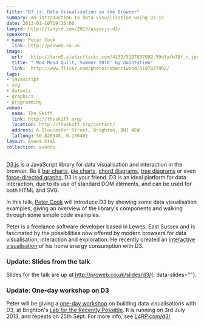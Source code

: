 ```yaml
---
title: "D3.js: Data Visualisation in the Browser"
summary: An introduction to data visualisation using D3.js
date: 2013-01-10T19:15:00
lanyrd: http://lanyrd.com/2013/asyncjs-d3/
speakers:
- name: Peter Cook
  link: http://prcweb.co.uk
image:
  url:   http://farm5.staticflickr.com/4132/5197837992_59dfafb78f_n.jpg
  title: "'Mod Mood Quilt, Summer 2010' by daintytime"
  link:  http://www.flickr.com/photos/sherriwood/5197837992/
tags:
- javascript
- svg
- dataviz
- graphics
- programming
venue:
  name: The Skiff
  link: http://theskiff.org/
  location: http://theskiff.org/contact/
  address: 6 Gloucester Street, Brighton, BN1 4EW
  latlong: 50.826945,-0.136401
layout: event.html
collection: events
---
```


[D3.js][d3.js] is a JavaScript library for data visualisation and interaction in the browser. Be it [bar charts][barcharts], [pie charts][piecharts], [chord diagrams][chorddiagrams], [tree diagrams][treediagrams] or even [force-directed graphs][forcedirected], D3 is your friend. D3 is an ideal platform for data interaction, due to its use of standard DOM elements, and can be used for both HTML and SVG.

In this talk, [Peter Cook][peter] will introduce D3 by showing some data visualisation examples, giving an overview of the library's components and walking through some simple code examples.

Peter is a freelance software developer based in Lewes, East Sussex and is fascinated by the possibilities now offered by modern browsers for data visualisation, interaction and exploration. He recently created an [interactive visualisation][energy] of his home energy consumption with D3.


### Update: Slides from the talk

Slides for the talk are up at
<http://prcweb.co.uk/slides/d3/>{: data-slides=""}.


### Update: One-day workshop on D3

Peter will be giving a [one-day workshop](http://L4RP.com/d3/) on building data visualisations with D3, at Brighton's [Lab for the Recently Possible](http://L4RP.com). It is running on 3rd July 2013, and repeats on 25th Sept. For more info, see [L4RP.com/d3/](http://L4RP.com/d3/)


[d3.js]: http://d3js.org/
[barcharts]: http://bl.ocks.org/3885304
[piecharts]: http://bl.ocks.org/3887235
[chorddiagrams]: http://bl.ocks.org/4062006
[treediagrams]: http://bl.ocks.org/4063550
[forcedirected]: http://bl.ocks.org/4062045
[peter]: http://prcweb.co.uk
[energy]: http://www.prcweb.co.uk/lab/energy
